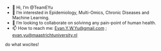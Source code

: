 - 👋 Hi, I’m @TeamEYu
- 👀 I’m interested in Epidemiology, Multi-Omics, Chronic Diseases and Machine Learning.
- 💞️ I’m looking to collaborate on solvinng any pain-point of human health.
- 📫 How to reach me: Evan.Y.W.Yu@gmail.com ; evan.yu@maastrichtuniversity.nl

do what wxcites!

<!---
TeamEYu/TeamEYu is a ✨ special ✨ repository because its `README.md` (this file) appears on your GitHub profile.
You can click the Preview link to take a look at your changes.
--->
